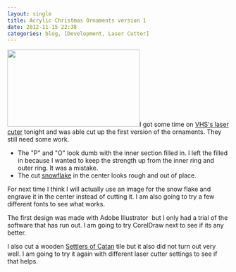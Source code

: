 ```yaml
---
layout: single
title: Acrylic Christmas Ornaments version 1
date: 2012-11-15 22:38
categories: blog, [Development, Laser Cutter]
---
```

<a href="/public/uploads/2012/11/2012-11-15-22.13.401.jpg"><img class="alignright size-medium wp-image-2991" title="2012-11-15 22.13.40" src="/public/uploads/2012/11/2012-11-15-22.13.401-300x175.jpg" alt="" width="300" height="175" /></a>I got some time on <a href="http://vancouver.hackspace.ca/wp/">VHS's laser cuter</a> tonight and was able cut up the first version of the ornaments. They still need some work.
<ul>
	<li>The "P" and "O" look dumb with the inner section filled in. I left the filled in because I wanted to keep the strength up from the inner ring and outer ring. It was a mistake.</li>
	<li>The cut <a href="http://en.wikipedia.org/wiki/Snowflake">snowflake</a> in the center looks rough and out of place.</li>
</ul>
For next time I think I will actually use an image for the snow flake and engrave it in the center instead of cutting it. I am also going to try a few different fonts to see what works.

The first design was made with Adobe Illustrator  but I only had a trial of the software that has run out. I am going to try CorelDraw next to see if its any better.

I also cut a wooden <a href="http://en.wikipedia.org/wiki/The_Settlers_of_Catan">Settlers of Catan</a> tile but it also did not turn out very well. I am going to try it again with different laser cutter settings to see if that helps.

&nbsp;
